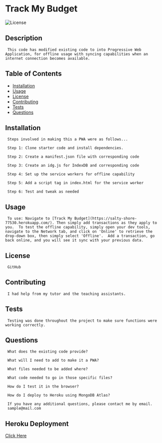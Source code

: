 # Track My Budget
  ![License](https://img.shields.io/badge/license-GitHub-blue.svg)

## Description
     This code has modified existing code to into Progressive Web Application, for offline usage with syncing capabilities when an internet connection becomes available.
## Table of Contents
* [Installation](#installation)
* [Usage](#usage)
* [License](#license)
* [Contributing](#contributing)
* [Tests](#tests)
* [Questions](#questions)
## Installation
     Steps involved in making this a PWA were as follows...

     Step 1: Clone starter code and install dependencies.

     Step 2: Create a manifest.json file with corresponding code

     Step 3: Create an idg.js for IndexDB and corresponding code

     Step 4: Set up the service workers for offline capability

     Step 5: Add a script tag in index.html for the service worker

     Step 6: Test and tweak as needed

## Usage
     To use: Navigate to [Track My Budget](https://salty-shore-77530.herokuapp.com/). Then simply add transactions as they apply to you.  To test the offline capability, simply open your dev tools, navigate to the Network tab, and click on 'Online' to retrieve the drop-down box, then simply select 'Offline'.  Add a transaction, go back online, and you will see it sync with your previous data.
## License
     GitHub
## Contributing
     I had help from my tutor and the teaching assistants.
## Tests
     Testing was done throughout the project to make sure functions were working correctly. 
## Questions
     What does the existing code provide?
     
     What will I need to add to make it a PWA?
     
     What files needed to be added where?
     
     What code needed to go in those specific files?
     
     How do I test it in the browser?
     
     How do I deploy to Heroku using MongoDB Atlas?

     If you have any additional questions, please contact me by email.
     sample@mail.com

## Heroku Deployment

   [Click Here](https://salty-shore-77530.herokuapp.com/)
     
     
